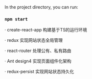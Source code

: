 

In the project directory, you can run:

### `npm start`

· create-react-app 构建基于TS的运行环境

· redux 实现网站状态全局管理

· react-router 处理公有、私有路由

· Ant design4 实现页面组件化架构

· redux-persist 实现网站状态持久化
